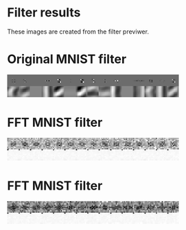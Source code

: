 # Filter results

These images are created from the filter previwer.
  
# Original MNIST filter
![org](preview-operations=conv_screenshot_22.01.2019.png)  
# FFT MNIST filter
![fft_pure](preview-operations=fft_pure_screenshot_22.01.2019.png?raw=true "FFT Pure MNIST filter")  
# FFT MNIST filter
![fft](preview-operations=fft_screenshot_22.01.2019.png?raw=true "FFT MNIST filter")  
